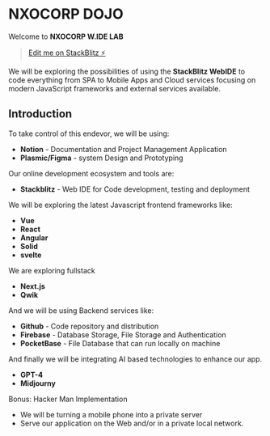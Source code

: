 # NXOCORP DOJO

Welcome to **NXOCORP W.IDE LAB**

> [Edit me on StackBlitz ⚡️](https://stackblitz.com/edit/node-stack-dev)

We will be exploring the possibilities of using the **StackBlitz WebIDE** to code everything from SPA to Mobile Apps and Cloud services focusing on modern JavaScript frameworks and external services available.

## Introduction

To take control of this endevor, we will be using:

- **Notion** - Documentation and Project Management Application
- **Plasmic/Figma** - system Design and Prototyping

Our online development ecosystem and tools are:

- **Stackblitz** - Web IDE for Code development, testing and deployment

We will be exploring the latest Javascript frontend frameworks like:

- **Vue**
- **React**
- **Angular**
- **Solid**
- **svelte**

We are exploring fullstack

- **Next.js**
- **Qwik**

And we will be using Backend services like:

- **Github** - Code repository and distribution
- **Firebase** - Database Storage, File Storage and Authentication
- **PocketBase** - File Database that can run locally on machine

And finally we will be integrating AI based technologies to enhance our app.

- **GPT-4**
- **Midjourny**

Bonus: Hacker Man Implementation

- We will be turning a mobile phone into a private server
- Serve our application on the Web and/or in a private local network.
